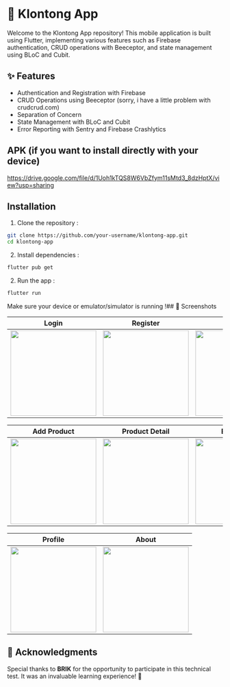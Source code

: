 
# 🛒 Klontong App

Welcome to the Klontong App repository! This mobile application is built using Flutter, implementing various features such as Firebase authentication, CRUD operations with Beeceptor, and state management using BLoC and Cubit.


## ✨ Features

- Authentication and Registration with Firebase
- CRUD Operations using Beeceptor (sorry, i have a little problem with crudcrud.com)
- Separation of Concern
- State Management with BLoC and Cubit
- Error Reporting with Sentry and Firebase Crashlytics

## APK (if you want to install directly with your device)
https://drive.google.com/file/d/1Uoh1kTQS8W6VbZfym11sMtd3_8dzHptX/view?usp=sharing

## Installation

1. Clone the repository :

```bash
git clone https://github.com/your-username/klontong-app.git
cd klontong-app
```
2. Install dependencies :
```bash 
flutter pub get 
```
2. Run the app : 
```bash 
flutter run 
```
Make sure your device or emulator/simulator is running !## 📸 Screenshots

| Login | Register | Home |
| ------------ | ------------ | ------------ |
| <img src="https://snipboard.io/CD4RPt.jpg" width="200"/> | <img src="https://snipboard.io/KT5Pho.jpg" width="200"/> | <img src="https://snipboard.io/SDYerV.jpg" width="200"/> |

| Add Product | Product Detail | Edit Detail |
| ------------ | ------------ | ------------ |
| <img src="https://snipboard.io/Sr2MBY.jpg" width="200"/> | <img src="https://snipboard.io/6ztWQr.jpg" width="200"/> | <img src="https://snipboard.io/7iaTdz.jpg" width="200"/> |

| Profile | About | 
| ------------ | ------------ |
| <img src="https://snipboard.io/GWw7VQ.jpg" width="200"/> | <img src="https://snipboard.io/tFhT5m.jpg" width="200"/> |


## 🙏 Acknowledgments
Special thanks to **BRIK** for the opportunity to participate in this technical test. It was an invaluable learning experience! 🎉

